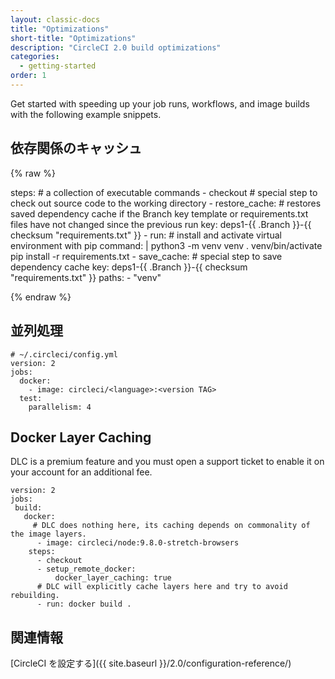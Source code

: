 ```yaml
---
layout: classic-docs
title: "Optimizations"
short-title: "Optimizations"
description: "CircleCI 2.0 build optimizations"
categories:
  - getting-started
order: 1
---
```

Get started with speeding up your job runs, workflows, and image builds with the following example snippets.

## 依存関係のキャッシュ     

{% raw %}

steps: # a collection of executable commands
          - checkout # special step to check out source code to the working directory
          - restore_cache: # restores saved dependency cache if the Branch key template or requirements.txt files have not changed since the previous run
              key: deps1-{{ .Branch }}-{{ checksum "requirements.txt" }}
      - run: # install and activate virtual environment with pip
              command: |
                python3 -m venv venv
                . venv/bin/activate
                pip install -r requirements.txt
          - save_cache: # special step to save dependency cache
              key: deps1-{{ .Branch }}-{{ checksum "requirements.txt" }}
          paths:
                - "venv"            

{% endraw %}

## 並列処理

    # ~/.circleci/config.yml
    version: 2
    jobs:
      docker:
        - image: circleci/<language>:<version TAG>
      test:
        parallelism: 4
    

## Docker Layer Caching

DLC is a premium feature and you must open a support ticket to enable it on your account for an additional fee.

    version: 2
    jobs:
     build:
       docker:
         # DLC does nothing here, its caching depends on commonality of the image layers.
          - image: circleci/node:9.8.0-stretch-browsers
        steps:
          - checkout
          - setup_remote_docker:
              docker_layer_caching: true
          # DLC will explicitly cache layers here and try to avoid rebuilding.
          - run: docker build .
    

## 関連情報

[CircleCI を設定する]({{ site.baseurl }}/2.0/configuration-reference/)
